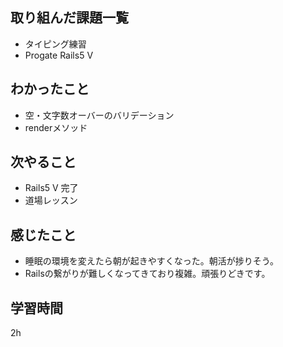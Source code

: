 ## 取り組んだ課題一覧
- タイピング練習
- Progate Rails5 Ⅴ
## わかったこと
- 空・文字数オーバーのバリデーション
- renderメソッド
## 次やること
- Rails5 Ⅴ 完了
- 道場レッスン
## 感じたこと
- 睡眠の環境を変えたら朝が起きやすくなった。朝活が捗りそう。
- Railsの繋がりが難しくなってきており複雑。頑張りどきです。
## 学習時間
2h

